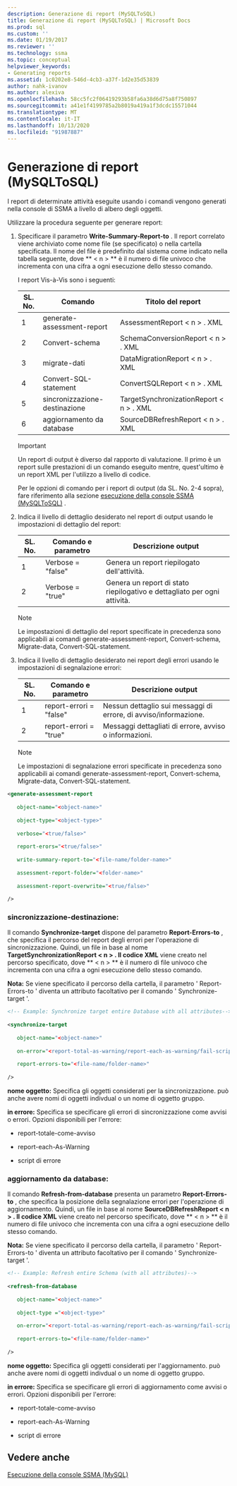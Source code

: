 ```yaml
---
description: Generazione di report (MySQLToSQL)
title: Generazione di report (MySQLToSQL) | Microsoft Docs
ms.prod: sql
ms.custom: ''
ms.date: 01/19/2017
ms.reviewer: ''
ms.technology: ssma
ms.topic: conceptual
helpviewer_keywords:
- Generating reports
ms.assetid: 1c0202e8-546d-4cb3-a37f-1d2e35d53839
author: nahk-ivanov
ms.author: alexiva
ms.openlocfilehash: 58cc5fc2f06419293b58fa6a38d6d75a8f750897
ms.sourcegitcommit: a41e1f4199785a2b8019a419a1f3dcdc15571044
ms.translationtype: MT
ms.contentlocale: it-IT
ms.lasthandoff: 10/13/2020
ms.locfileid: "91987887"
---
```

# <a name="generating-reports-mysqltosql"></a>Generazione di report (MySQLToSQL)
I report di determinate attività eseguite usando i comandi vengono generati nella console di SSMA a livello di albero degli oggetti.  
  
Utilizzare la procedura seguente per generare report:  
  
1.  Specificare il parametro **Write-Summary-Report-to** . Il report correlato viene archiviato come nome file (se specificato) o nella cartella specificata. Il nome del file è predefinito dal sistema come indicato nella tabella seguente, dove ** &lt; n &gt; ** è il numero di file univoco che incrementa con una cifra a ogni esecuzione dello stesso comando.  
  
    I report Vis-à-Vis sono i seguenti:  
  
    |SL. No.|Comando|Titolo del report|  
    |-|-|-|  
    |1|generate-assessment-report|AssessmentReport &lt; n &gt; . XML|  
    |2|Convert-schema|SchemaConversionReport &lt; n &gt; . XML|  
    |3|migrate-dati|DataMigrationReport &lt; n &gt; . XML|  
    |4|Convert-SQL-statement|ConvertSQLReport &lt; n &gt; . XML|  
    |5|sincronizzazione-destinazione|TargetSynchronizationReport &lt; n &gt; . XML|  
    |6|aggiornamento da database|SourceDBRefreshReport &lt; n &gt; . XML|  
  
    > [!IMPORTANT]  
    > Un report di output è diverso dal rapporto di valutazione. Il primo è un report sulle prestazioni di un comando eseguito mentre, quest'ultimo è un report XML per l'utilizzo a livello di codice.  
  
    Per le opzioni di comando per i report di output (da SL. No. 2-4 sopra), fare riferimento alla sezione [esecuzione della console SSMA &#40;MySQLToSQL&#41;](../../ssma/mysql/executing-the-ssma-console-mysqltosql.md) .  
  
2.  Indica il livello di dettaglio desiderato nel report di output usando le impostazioni di dettaglio del report:  
  
    |SL. No.|Comando e parametro|Descrizione output|  
    |-|-|-|  
    |1|Verbose = "false"|Genera un report riepilogato dell'attività.|  
    |2|Verbose = "true"|Genera un report di stato riepilogativo e dettagliato per ogni attività.|  
  
    > [!NOTE]  
    > Le impostazioni di dettaglio del report specificate in precedenza sono applicabili ai comandi generate-assessment-report, Convert-schema, Migrate-data, Convert-SQL-statement.  
  
3.  Indica il livello di dettaglio desiderato nei report degli errori usando le impostazioni di segnalazione errori:  
  
    |SL. No.|Comando e parametro|Descrizione output|  
    |-|-|-|  
    |1|report-errori = "false"|Nessun dettaglio sui messaggi di errore, di avviso/informazione.|  
    |2|report-errori = "true"|Messaggi dettagliati di errore, avviso o informazioni.|  
  
    > [!NOTE]  
    > Le impostazioni di segnalazione errori specificate in precedenza sono applicabili ai comandi generate-assessment-report, Convert-schema, Migrate-data, Convert-SQL-statement.  
  
```xml  
<generate-assessment-report  
  
   object-name="<object-name>"  
  
   object-type="<object-type>"  
  
   verbose="<true/false>"  
  
   report-erors="<true/false>"  
  
   write-summary-report-to="<file-name/folder-name>"  
  
   assessment-report-folder="<folder-name>"  
  
   assessment-report-overwrite="<true/false>"  
  
/>  
```  
  
### <a name="synchronize-target"></a>sincronizzazione-destinazione:  
Il comando **Synchronize-target** dispone del parametro **Report-Errors-to** , che specifica il percorso del report degli errori per l'operazione di sincronizzazione. Quindi, un file in base al nome **TargetSynchronizationReport &lt; n &gt; . Il codice XML** viene creato nel percorso specificato, dove ** &lt; n &gt; ** è il numero di file univoco che incrementa con una cifra a ogni esecuzione dello stesso comando.  
  
**Nota:** Se viene specificato il percorso della cartella, il parametro ' Report-Errors-to ' diventa un attributo facoltativo per il comando ' Synchronize-target '.  
  
```xml  
<!-- Example: Synchronize target entire Database with all attributes-->  
  
<synchronize-target  
  
   object-name="<object-name>"  
  
   on-error="<report-total-as-warning/report-each-as-warning/fail-script>"  
  
   report-errors-to="<file-name/folder-name>"  
  
/>  
```  
**nome oggetto:** Specifica gli oggetti considerati per la sincronizzazione. può anche avere nomi di oggetti indivdual o un nome di oggetto gruppo.  
  
**in errore:** Specifica se specificare gli errori di sincronizzazione come avvisi o errori. Opzioni disponibili per l'errore:  
  
-   report-totale-come-avviso  
  
-   report-each-As-Warning  
  
-   script di errore  
  
### <a name="refresh-from-database"></a>aggiornamento da database:  
Il comando **Refresh-from-database** presenta un parametro **Report-Errors-to** , che specifica la posizione della segnalazione errori per l'operazione di aggiornamento. Quindi, un file in base al nome **SourceDBRefreshReport &lt; n &gt; . Il codice XML** viene creato nel percorso specificato, dove ** &lt; n &gt; ** è il numero di file univoco che incrementa con una cifra a ogni esecuzione dello stesso comando.  
  
**Nota:** Se viene specificato il percorso della cartella, il parametro ' Report-Errors-to ' diventa un attributo facoltativo per il comando ' Synchronize-target '.  
  
```xml  
<!-- Example: Refresh entire Schema (with all attributes)-->  
  
<refresh-from-database  
  
   object-name="<object-name>"  
  
   object-type ="<object-type>"  
  
   on-error="<report-total-as-warning/report-each-as-warning/fail-script>"  
  
   report-errors-to="<file-name/folder-name>"  
  
/>  
```  
**nome oggetto:** Specifica gli oggetti considerati per l'aggiornamento. può anche avere nomi di oggetti indivdual o un nome di oggetto gruppo.  
  
**in errore:** Specifica se specificare gli errori di aggiornamento come avvisi o errori. Opzioni disponibili per l'errore:  
  
-   report-totale-come-avviso  
  
-   report-each-As-Warning  
  
-   script di errore  
  
## <a name="see-also"></a>Vedere anche  
[Esecuzione della console SSMA (MySQL)](./executing-the-ssma-console-mysqltosql.md)  
